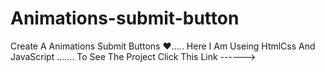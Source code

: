# Animations-submit-button
 Create A Animations Submit Buttons ❤️.....
 Here I Am Useing HtmlCss And JavaScript .......
 To See The Project Click This Link ------>
